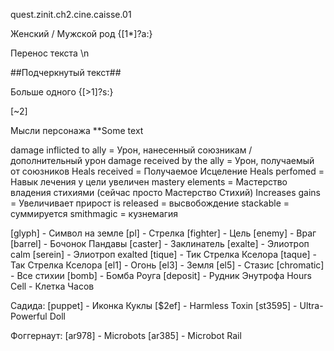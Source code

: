 quest.zinit.ch2.cine.caisse.01

Женский / Мужской род
{[1*]?а:}

Перенос текста
\n

##Подчеркнутый текст##

Больше одного
{[>1]?s:}

[~2]

Мысли персонажа
**Some text

damage inflicted to ally = Урон, нанесенный союзникам / дополнительный урон
damage received by the ally = Урон, получаемый от союзников
Heals received = Получаемое Исцеление
Heals perfomed = Навык лечения у цели увеличен
mastery elements = Мастерство владения стихиями (сейчас просто Мастерство Стихий)
Increases gains = Увеличивает прирост
is released = высвобождение
stackable = суммируется
smithmagic = кузнемагия

[glyph] - Символ на земле
[pl] - Стрелка
[fighter] - Цель
[enemy] - Враг
[barrel] - Бочонок Пандавы
[caster] - Заклинатель
[exalte] - Элиотроп calm
[serein] - Элиотроп exalted
[tique] - Тик Стрелка Кселора
[taque] - Так Стрелка Кселора
[el1] - Огонь
[el3] - Земля
[el5] - Стазис
[chromatic] - Все стихии
[bomb] - Бомба Роуга
[deposit] - Рудник Энутрофа
Hours Cell - Клетка Часов

Садида:
[puppet] - Иконка Куклы
[$2ef] - Harmless Toxin
[st3595] - Ultra-Powerful Doll

Фоггернаут:
[ar978] - Microbots 
[ar385] - Microbot Rail